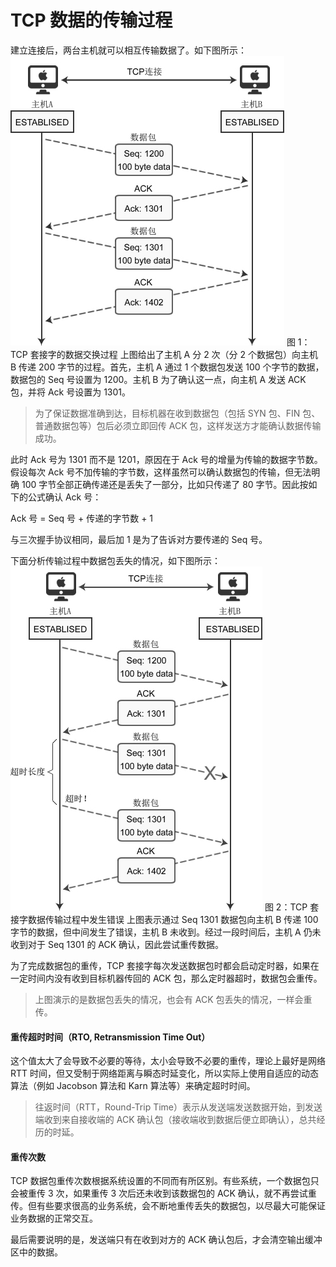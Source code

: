# TCP 数据的传输过程

建立连接后，两台主机就可以相互传输数据了。如下图所示：![](img/5a79098a0016db82709accb1278ce257.jpg)
图 1：TCP 套接字的数据交换过程
上图给出了主机 A 分 2 次（分 2 个数据包）向主机 B 传递 200 字节的过程。首先，主机 A 通过 1 个数据包发送 100 个字节的数据，数据包的 Seq 号设置为 1200。主机 B 为了确认这一点，向主机 A 发送 ACK 包，并将 Ack 号设置为 1301。

> 为了保证数据准确到达，目标机器在收到数据包（包括 SYN 包、FIN 包、普通数据包等）包后必须立即回传 ACK 包，这样发送方才能确认数据传输成功。

此时 Ack 号为 1301 而不是 1201，原因在于 Ack 号的增量为传输的数据字节数。假设每次 Ack 号不加传输的字节数，这样虽然可以确认数据包的传输，但无法明确 100 字节全部正确传递还是丢失了一部分，比如只传递了 80 字节。因此按如下的公式确认 Ack 号：

Ack 号 = Seq 号 + 传递的字节数 + 1

与三次握手协议相同，最后加 1 是为了告诉对方要传递的 Seq 号。

下面分析传输过程中数据包丢失的情况，如下图所示：![](img/714a75cb4064a5a2ba8290a5347c1878.jpg)
图 2：TCP 套接字数据传输过程中发生错误
上图表示通过 Seq 1301 数据包向主机 B 传递 100 字节的数据，但中间发生了错误，主机 B 未收到。经过一段时间后，主机 A 仍未收到对于 Seq 1301 的 ACK 确认，因此尝试重传数据。

为了完成数据包的重传，TCP 套接字每次发送数据包时都会启动定时器，如果在一定时间内没有收到目标机器传回的 ACK 包，那么定时器超时，数据包会重传。

> 上图演示的是数据包丢失的情况，也会有 ACK 包丢失的情况，一样会重传。

#### 重传超时时间（RTO, Retransmission Time Out）

这个值太大了会导致不必要的等待，太小会导致不必要的重传，理论上最好是网络 RTT 时间，但又受制于网络距离与瞬态时延变化，所以实际上使用自适应的动态算法（例如 Jacobson 算法和 Karn 算法等）来确定超时时间。

> 往返时间（RTT，Round-Trip Time）表示从发送端发送数据开始，到发送端收到来自接收端的 ACK 确认包（接收端收到数据后便立即确认），总共经历的时延。

#### 重传次数

TCP 数据包重传次数根据系统设置的不同而有所区别。有些系统，一个数据包只会被重传 3 次，如果重传 3 次后还未收到该数据包的 ACK 确认，就不再尝试重传。但有些要求很高的业务系统，会不断地重传丢失的数据包，以尽最大可能保证业务数据的正常交互。

最后需要说明的是，发送端只有在收到对方的 ACK 确认包后，才会清空输出缓冲区中的数据。